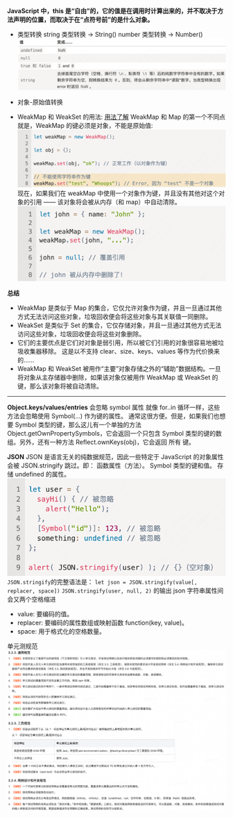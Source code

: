 **JavaScript 中，this 是“自由”的，它的值是在调用时计算出来的，并不取决于方法声明的位置，而取决于在“点符号前”的是什么对象。**

- 类型转换
  string 类型转换 -> String()
  number 类型转换 -> Number()
  ![alt text](./images/image.png)
- 对象-原始值转换

- WeakMap 和 WeakSet 的用法: [用法了解](https://zh.javascript.info/weakmap-weakset#shi-yong-an-li-huan-cun)
  WeakMap 和 Map 的第一个不同点就是，WeakMap 的键必须是对象，不能是原始值:
  ![alt text](./images/image-1.png)
  现在，如果我们在 weakMap 中使用一个对象作为键，并且没有其他对这个对象的引用 —— 该对象将会被从内存（和 map）中自动清除。
  ![alt text](./images/image-2.png)

**总结**

- WeakMap 是类似于 Map 的集合，它仅允许对象作为键，并且一旦通过其他方式无法访问这些对象，垃圾回收便会将这些对象与其关联值一同删除。
- WeakSet 是类似于 Set 的集合，它仅存储对象，并且一旦通过其他方式无法访问这些对象，垃圾回收便会将这些对象删除。
- 它们的主要优点是它们对对象是弱引用，所以被它们引用的对象很容易地被垃圾收集器移除。
  这是以不支持 clear、size、keys、values 等作为代价换来的……
- WeakMap 和 WeakSet 被用作“主要”对象存储之外的“辅助”数据结构。一旦将对象从主存储器中删除，如果该对象仅被用作 WeakMap 或 WeakSet 的键，那么该对象将被自动清除。

---

**Object.keys/values/entries** 会忽略 symbol 属性
就像 for..in 循环一样，这些方法会忽略使用 Symbol(...) 作为键的属性。
通常这很方便。但是，如果我们也想要 Symbol 类型的键，那么这儿有一个单独的方法 Object.getOwnPropertySymbols，它会返回一个只包含 Symbol 类型的键的数组。另外，还有一种方法 Reflect.ownKeys(obj)，它会返回 所有 键。

**JSON**
JSON 是语言无关的纯数据规范，因此一些特定于 JavaScript 的对象属性会被 JSON.stringify 跳过。即：
函数属性（方法）。
Symbol 类型的键和值。
存储 undefined 的属性。
![alt text](./images/image3.png)
`JSON.stringify`的完整语法是：
`let json = JSON.stringify(value[, replacer, space])`
`JSON.stringify(user, null, 2)` 的输出 json 字符串属性间会又两个空格缩进

- value: 要编码的值。
- replacer: 要编码的属性数组或映射函数 function(key, value)。
- space: 用于格式化的空格数量。

单元测规范
![alt text](./images/image4.png)
